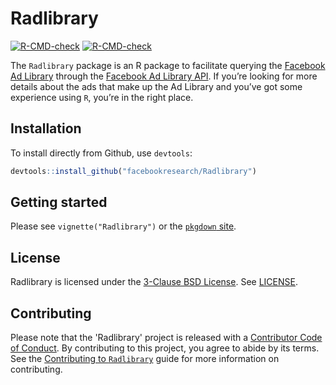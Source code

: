 # Radlibrary

<!-- badges: start -->
[![R-CMD-check](https://github.com/facebookresearch/Radlibrary/workflows/R-CMD-check/badge.svg)](https://github.com/facebookresearch/Radlibrary/actions)
[![R-CMD-check](https://github.com/facebookresearch/Radlibrary/actions/workflows/R-CMD-check.yaml/badge.svg)](https://github.com/facebookresearch/Radlibrary/actions/workflows/R-CMD-check.yaml)
<!-- badges: end -->

The `Radlibrary` package is an R package to facilitate querying the [Facebook Ad Library](https://www.facebook.com/ads/library/) through the [Facebook Ad Library API](https://www.facebook.com/ads/library/api/). If you’re looking for more details about the ads that make up the Ad Library and you’ve got some experience using `R`, you’re in the right place.

## Installation

To install directly from Github, use `devtools`:

``` r
devtools::install_github("facebookresearch/Radlibrary")
```

## Getting started

Please see `vignette("Radlibrary")` or the [`pkgdown` site](https://facebookresearch.github.io/Radlibrary/).

## License

Radlibrary is licensed under the [3-Clause BSD License](https://opensource.org/licenses/BSD-3-Clause). See [LICENSE](LICENSE).

## Contributing

Please note that the 'Radlibrary' project is released with a [Contributor Code of Conduct](CODE_OF_CONDUCT.md). By contributing to this project, you agree to abide by its terms. See the [Contributing to `Radlibrary`](contributing.md) guide for more information on contributing.
